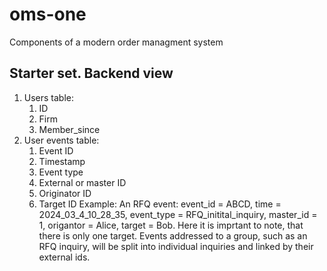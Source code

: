 # oms-one
Components of a modern order managment system

## Starter set. Backend view
1. Users table:
    1. ID
    2. Firm
    3. Member_since
2. User events table:
    1. Event ID
    2. Timestamp
    3. Event type
    4. External or master ID
    5. Originator ID
    6. Target ID
Example: An RFQ event: event_id = ABCD, time = 2024_03_4_10_28_35, event_type = RFQ_initital_inquiry, master_id = 1, origantor = Alice,
target = Bob. Here it is imprtant to note, that there is only one target. Events addressed to a group, such as an RFQ inquiry, will be split into individual inquiries and linked by their external ids.        
